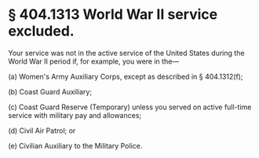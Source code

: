 # § 404.1313   World War II service excluded.

Your service was not in the active service of the United States during the World War II period if, for example, you were in the—


(a) Women's Army Auxiliary Corps, except as described in § 404.1312(f);


(b) Coast Guard Auxiliary;


(c) Coast Guard Reserve (Temporary) unless you served on active full-time service with military pay and allowances;


(d) Civil Air Patrol; or


(e) Civilian Auxiliary to the Military Police.




